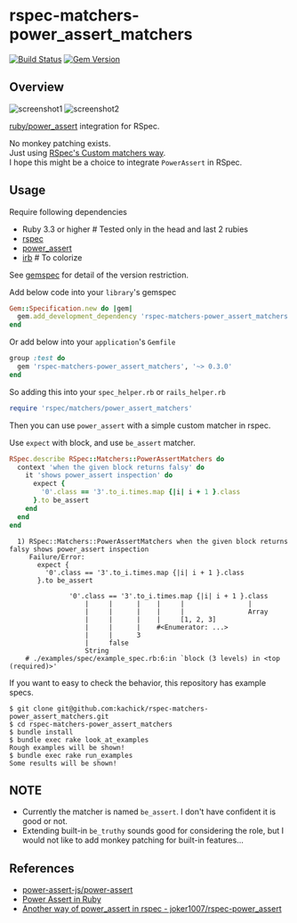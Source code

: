 # rspec-matchers-power_assert_matchers

[![Build Status](https://github.com/kachick/rspec-matchers-power_assert_matchers/actions/workflows/spec.yml/badge.svg?branch=main)](https://github.com/kachick/rspec-matchers-power_assert_matchers/actions/workflows/spec.yml?query=branch%3Amain+)
[![Gem Version](https://badge.fury.io/rb/rspec-matchers-power_assert_matchers.svg)](https://badge.fury.io/rb/rspec-matchers-power_assert_matchers)

## Overview

![screenshot1](https://user-images.githubusercontent.com/1180335/118840923-c9b3a980-b902-11eb-8c8c-afb17fa87d31.png)
![screenshot2](https://user-images.githubusercontent.com/1180335/118840930-cb7d6d00-b902-11eb-8d8e-f6fcdc801367.png)

[ruby/power_assert](https://github.com/ruby/power_assert) integration for RSpec.

No monkey patching exists.\
Just using [RSpec's Custom matchers way](https://relishapp.com/rspec/rspec-expectations/v/3-10/docs/custom-matchers).\
I hope this might be a choice to integrate `PowerAssert` in RSpec.

## Usage

Require following dependencies

- Ruby 3.3 or higher # Tested only in the head and last 2 rubies
- [rspec](https://rubygems.org/gems/rspec/)
- [power_assert](https://rubygems.org/gems/power_assert)
- [irb](https://rubygems.org/gems/irb) # To colorize

See [gemspec](rspec-matchers-power_assert_matchers.gemspec) for detail of the version restriction.

Add below code into your `library`'s gemspec

```ruby
Gem::Specification.new do |gem|
  gem.add_development_dependency 'rspec-matchers-power_assert_matchers', '~> 0.3.0'
end
```

Or add below into your `application`'s `Gemfile`

```ruby
group :test do
  gem 'rspec-matchers-power_assert_matchers', '~> 0.3.0'
end
```

So adding this into your `spec_helper.rb` or `rails_helper.rb`

```ruby
require 'rspec/matchers/power_assert_matchers'
```

Then you can use `power_assert` with a simple custom matcher in rspec.

Use `expect` with block, and use `be_assert` matcher.

```ruby
RSpec.describe RSpec::Matchers::PowerAssertMatchers do
  context 'when the given block returns falsy' do
    it 'shows power_assert inspection' do
      expect {
        '0'.class == '3'.to_i.times.map {|i| i + 1 }.class
      }.to be_assert
    end
  end
end
```

```text
  1) RSpec::Matchers::PowerAssertMatchers when the given block returns falsy shows power_assert inspection
     Failure/Error:
       expect {
         '0'.class == '3'.to_i.times.map {|i| i + 1 }.class
       }.to be_assert

               '0'.class == '3'.to_i.times.map {|i| i + 1 }.class
                   |     |      |    |     |                |
                   |     |      |    |     |                Array
                   |     |      |    |     [1, 2, 3]
                   |     |      |    #<Enumerator: ...>
                   |     |      3
                   |     false
                   String
    # ./examples/spec/example_spec.rb:6:in `block (3 levels) in <top (required)>'
```

If you want to easy to check the behavior, this repository has example specs.

```console
$ git clone git@github.com:kachick/rspec-matchers-power_assert_matchers.git
$ cd rspec-matchers-power_assert_matchers
$ bundle install
$ bundle exec rake look_at_examples
Rough examples will be shown!
$ bundle exec rake run_examples
Some results will be shown!
```

## NOTE

- Currently the matcher is named `be_assert`. I don't have confident it is good or not.
- Extending built-in `be_truthy` sounds good for considering the role, but I would not like to add monkey patching for built-in features...

## References

- [power-assert-js/power-assert](https://github.com/power-assert-js/power-assert)
- [Power Assert in Ruby](https://speakerdeck.com/k_tsj/power-assert-in-ruby)
- [Another way of power_assert in rspec - joker1007/rspec-power_assert](https://github.com/joker1007/rspec-power_assert)
